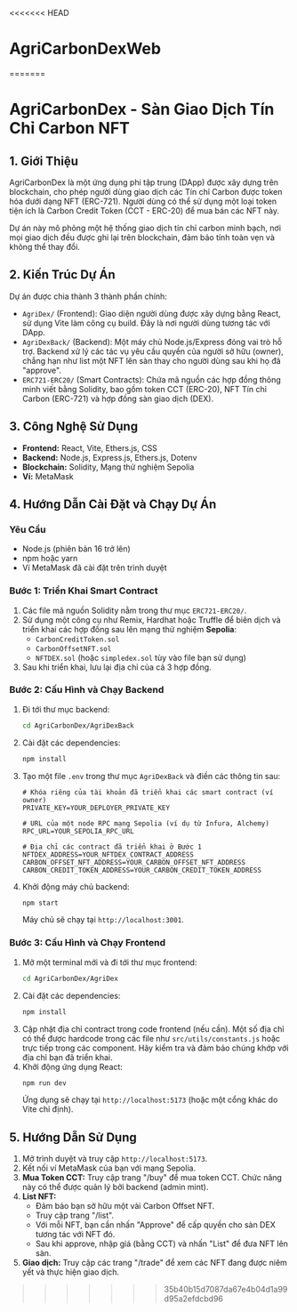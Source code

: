 <<<<<<< HEAD
# AgriCarbonDexWeb
=======
# AgriCarbonDex - Sàn Giao Dịch Tín Chỉ Carbon NFT

## 1. Giới Thiệu

AgriCarbonDex là một ứng dụng phi tập trung (DApp) được xây dựng trên blockchain, cho phép người dùng giao dịch các Tín chỉ Carbon được token hóa dưới dạng NFT (ERC-721). Người dùng có thể sử dụng một loại token tiện ích là Carbon Credit Token (CCT - ERC-20) để mua bán các NFT này.

Dự án này mô phỏng một hệ thống giao dịch tín chỉ carbon minh bạch, nơi mọi giao dịch đều được ghi lại trên blockchain, đảm bảo tính toàn vẹn và không thể thay đổi.

## 2. Kiến Trúc Dự Án

Dự án được chia thành 3 thành phần chính:

-   `AgriDex/` (Frontend): Giao diện người dùng được xây dựng bằng React, sử dụng Vite làm công cụ build. Đây là nơi người dùng tương tác với DApp.
-   `AgriDexBack/` (Backend): Một máy chủ Node.js/Express đóng vai trò hỗ trợ. Backend xử lý các tác vụ yêu cầu quyền của người sở hữu (owner), chẳng hạn như list một NFT lên sàn thay cho người dùng sau khi họ đã "approve".
-   `ERC721-ERC20/` (Smart Contracts): Chứa mã nguồn các hợp đồng thông minh viết bằng Solidity, bao gồm token CCT (ERC-20), NFT Tín chỉ Carbon (ERC-721) và hợp đồng sàn giao dịch (DEX).

## 3. Công Nghệ Sử Dụng

-   **Frontend:** React, Vite, Ethers.js, CSS
-   **Backend:** Node.js, Express.js, Ethers.js, Dotenv
-   **Blockchain:** Solidity, Mạng thử nghiệm Sepolia
-   **Ví:** MetaMask

## 4. Hướng Dẫn Cài Đặt và Chạy Dự Án

### Yêu Cầu

-   Node.js (phiên bản 16 trở lên)
-   npm hoặc yarn
-   Ví MetaMask đã cài đặt trên trình duyệt

### Bước 1: Triển Khai Smart Contract

1.  Các file mã nguồn Solidity nằm trong thư mục `ERC721-ERC20/`.
2.  Sử dụng một công cụ như Remix, Hardhat hoặc Truffle để biên dịch và triển khai các hợp đồng sau lên mạng thử nghiệm **Sepolia**:
    -   `CarbonCreditToken.sol`
    -   `CarbonOffsetNFT.sol`
    -   `NFTDEX.sol` (hoặc `simpledex.sol` tùy vào file bạn sử dụng)
3.  Sau khi triển khai, lưu lại địa chỉ của cả 3 hợp đồng.

### Bước 2: Cấu Hình và Chạy Backend

1.  Đi tới thư mục backend:
    ```sh
    cd AgriCarbonDex/AgriDexBack
    ```
2.  Cài đặt các dependencies:
    ```sh
    npm install
    ```
3.  Tạo một file `.env` trong thư mục `AgriDexBack` và điền các thông tin sau:
    ```env
    # Khóa riêng của tài khoản đã triển khai các smart contract (ví owner)
    PRIVATE_KEY=YOUR_DEPLOYER_PRIVATE_KEY

    # URL của một node RPC mạng Sepolia (ví dụ từ Infura, Alchemy)
    RPC_URL=YOUR_SEPOLIA_RPC_URL

    # Địa chỉ các contract đã triển khai ở Bước 1
    NFTDEX_ADDRESS=YOUR_NFTDEX_CONTRACT_ADDRESS
    CARBON_OFFSET_NFT_ADDRESS=YOUR_CARBON_OFFSET_NFT_ADDRESS
    CARBON_CREDIT_TOKEN_ADDRESS=YOUR_CARBON_CREDIT_TOKEN_ADDRESS
    ```
4.  Khởi động máy chủ backend:
    ```sh
    npm start
    ```
    Máy chủ sẽ chạy tại `http://localhost:3001`.

### Bước 3: Cấu Hình và Chạy Frontend

1.  Mở một terminal mới và đi tới thư mục frontend:
    ```sh
    cd AgriCarbonDex/AgriDex
    ```
2.  Cài đặt các dependencies:
    ```sh
    npm install
    ```
3.  Cập nhật địa chỉ contract trong code frontend (nếu cần). Một số địa chỉ có thể được hardcode trong các file như `src/utils/constants.js` hoặc trực tiếp trong các component. Hãy kiểm tra và đảm bảo chúng khớp với địa chỉ bạn đã triển khai.
4.  Khởi động ứng dụng React:
    ```sh
    npm run dev
    ```
    Ứng dụng sẽ chạy tại `http://localhost:5173` (hoặc một cổng khác do Vite chỉ định).

## 5. Hướng Dẫn Sử Dụng

1.  Mở trình duyệt và truy cập `http://localhost:5173`.
2.  Kết nối ví MetaMask của bạn với mạng Sepolia.
3.  **Mua Token CCT:** Truy cập trang "/buy" để mua token CCT. Chức năng này có thể được quản lý bởi backend (admin mint).
4.  **List NFT:**
    -   Đảm bảo bạn sở hữu một vài Carbon Offset NFT.
    -   Truy cập trang "/list".
    -   Với mỗi NFT, bạn cần nhấn "Approve" để cấp quyền cho sàn DEX tương tác với NFT đó.
    -   Sau khi approve, nhập giá (bằng CCT) và nhấn "List" để đưa NFT lên sàn.
5.  **Giao dịch:** Truy cập các trang "/trade" để xem các NFT đang được niêm yết và thực hiện giao dịch.
>>>>>>> 35b40b15d7087da67e4b04d1a99d95a2efdcbd96
